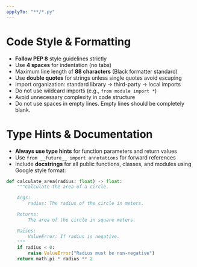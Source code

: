```yaml
---
applyTo: "**/*.py"
---
```


# Code Style & Formatting

- **Follow PEP 8** style guidelines strictly
- Use **4 spaces** for indentation (no tabs)
- Maximum line length of **88 characters** (Black formatter standard)
- Use **double quotes** for strings unless single quotes avoid escaping
- Import organization: standard library → third-party → local imports
- Do not use wildcard imports (e.g., `from module import *`)
- Avoid unnecessary complexity in code structure
- Do not use spaces in empty lines. Empty lines should be completely blank.

# Type Hints & Documentation

- **Always use type hints** for function parameters and return values
- Use `from __future__ import annotations` for forward references
- Include **docstrings** for all public functions, classes, and modules using Google style format:

```python
def calculate_area(radius: float) -> float:
    """Calculate the area of a circle.

    Args:
        radius: The radius of the circle in meters.

    Returns:
        The area of the circle in square meters.

    Raises:
        ValueError: If radius is negative.
    """
    if radius < 0:
        raise ValueError("Radius must be non-negative")
    return math.pi * radius ** 2
```
